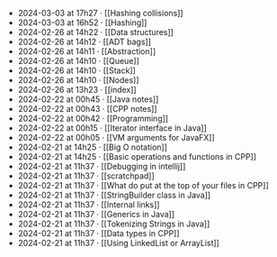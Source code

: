 - 2024-03-03 at 17h27 · [[Hashing collisions]]
- 2024-03-03 at 16h52 · [[Hashing]]
- 2024-02-26 at 14h22 · [[Data structures]]
- 2024-02-26 at 14h12 · [[ADT bags]]
- 2024-02-26 at 14h11 · [[Abstraction]]
- 2024-02-26 at 14h10 · [[Queue]]
- 2024-02-26 at 14h10 · [[Stack]]
- 2024-02-26 at 14h10 · [[Nodes]]
- 2024-02-26 at 13h23 · [[index]]
- 2024-02-22 at 00h45 · [[Java notes]]
- 2024-02-22 at 00h43 · [[CPP notes]]
- 2024-02-22 at 00h42 · [[Programming]]
- 2024-02-22 at 00h15 · [[Iterator interface in Java]]
- 2024-02-22 at 00h05 · [[VM arguments for JavaFX]]
- 2024-02-21 at 14h25 · [[Big O notation]]
- 2024-02-21 at 14h25 · [[Basic operations and functions in CPP]]
- 2024-02-21 at 11h37 · [[Debugging in intellij]]
- 2024-02-21 at 11h37 · [[scratchpad]]
- 2024-02-21 at 11h37 · [[What do put at the top of your files in CPP]]
- 2024-02-21 at 11h37 · [[StringBuilder class in Java]]
- 2024-02-21 at 11h37 · [[Internal links]]
- 2024-02-21 at 11h37 · [[Generics in Java]]
- 2024-02-21 at 11h37 · [[Tokenizing Strings in Java]]
- 2024-02-21 at 11h37 · [[Data types in CPP]]
- 2024-02-21 at 11h37 · [[Using LinkedList or ArrayList]]
